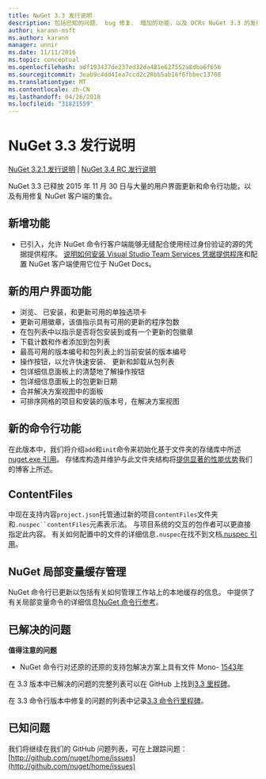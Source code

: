 ```yaml
---
title: NuGet 3.3 发行说明
description: 包括已知的问题、 bug 修复、 增加的功能，以及 DCRs NuGet 3.3 的发行说明。
author: karann-msft
ms.author: karann
manager: unnir
ms.date: 11/11/2016
ms.topic: conceptual
ms.openlocfilehash: adf193437de237ed32da481e627552a8dba6f656
ms.sourcegitcommit: 3eab9c4dd41ea7ccd2c28bb5ab16f6fbbec13708
ms.translationtype: MT
ms.contentlocale: zh-CN
ms.lasthandoff: 04/26/2018
ms.locfileid: "31821559"
---
```

# <a name="nuget-33-release-notes"></a>NuGet 3.3 发行说明

[NuGet 3.2.1 发行说明](../release-notes/nuget-3.2.1.md) | [NuGet 3.4 RC 发行说明](../release-notes/nuget-3.4-RC.md)

NuGet 3.3 已释放 2015 年 11 月 30 日与大量的用户界面更新和命令行功能，以及有用修复 NuGet 客户端的集合。

## <a name="new-features"></a>新增功能

* 已引入，允许 NuGet 命令行客户端能够无缝配合使用经过身份验证的源的凭据提供程序。 [说明如何安装 Visual Studio Team Services 凭据提供程序](../api/nuget-exe-credential-providers.md)和配置 NuGet 客户端使用它位于 NuGet Docs。

## <a name="new-user-interface-features"></a>新的用户界面功能

* 浏览、 已安装，和更新可用的单独选项卡
* 更新可用徽章，该值指示具有可用的更新的程序包数
* 在包列表中以指示是否将包安装到或有一个更新的包徽章
* 下载计数和作者添加到包列表
* 最高可用的版本编号和包列表上的当前安装的版本编号
* 操作按钮，以允许快速安装、 更新和卸载从包列表
* 包详细信息面板上的清楚地了解操作按钮
* 包详细信息面板上的包更新日期
* 合并解决方案视图中的面板
* 可排序网格的项目和安装的版本号，在解决方案视图

## <a name="new-command-line-features"></a>新的命令行功能

在此版本中，我们将介绍`add`和`init`命令来初始化基于文件夹的存储库中所述[nuget.exe 引用](../tools/nuget-exe-cli-reference.md)。 存储库构造并维护与此文件夹结构将[提供显著的性能优势](http://blog.nuget.org/20150922/Accelerate-Package-Source.html)我们的博客上所述。

## <a name="contentfiles"></a>ContentFiles

中现在支持内容`project.json`托管通过新的项目`contentFiles`文件夹和`.nuspec``contentFiles`元素表示法。  与项目系统的交互的包作者可以更直接指定此内容。  有关如何配置中的文件的详细信息`.nuspec`在找不到文档[.nuspec 引用](../reference/nuspec.md)。

## <a name="nuget-locals-cache-management"></a>NuGet 局部变量缓存管理

NuGet 命令行已更新以包括有关如何管理工作站上的本地缓存的信息。  中提供了有关局部变量命令的详细信息[NuGet 命令行参考](../tools/cli-ref-locals.md)。

## <a name="fixed-issues"></a>已解决的问题

**值得注意的问题**

* NuGet 命令行对还原的还原的支持包解决方案上具有文件 Mono- [1543年](https://github.com/NuGet/Home/issues/1543)

在 3.3 版本中已解决的问题的完整列表可以在 GitHub 上找到[3.3 里程碑](https://github.com/NuGet/Home/issues?q=is%3Aissue+milestone%3A3.3.0+is%3Aclosed)。

在 3.3 命令行版本中修复的问题的列表中记录[3.3 命令行里程碑](https://github.com/NuGet/Home/issues?q=is%3Aissue+is%3Aclosed+milestone%3A3.3.0-commandline)。

## <a name="known-issues"></a>已知问题

我们将继续在我们的 GitHub 问题列表，可在上跟踪问题： [http://github.com/nuget/home/issues](http://github.com/nuget/home/issues)